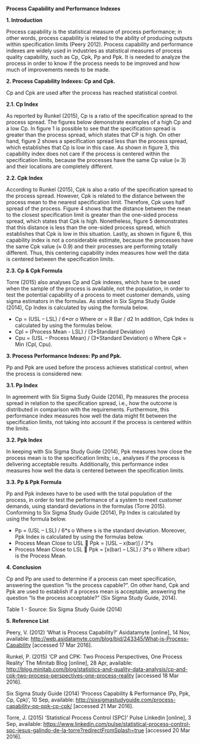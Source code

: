 **Process Capability and Performance Indexes**

**1. Introduction**

Process capability is the statistical measure of process performance; in other words, process capability is related to the ability of producing outputs within specification limits (Peery 2012). Process capability and performance indexes are widely used in industries as statistical measures of process quality capability, such as Cp, Cpk, Pp and Ppk. It is needed to analyze the process in order to know if the process needs to be improved and how much of improvements needs to be made.

**2. Process Capability Indexes: Cp and Cpk.**

Cp and Cpk are used after the process has reached statistical control. 

**2.1. Cp Index**

As reported by Runkel (2015), Cp is a ratio of the specification spread to the process spread. The figures below demonstrate examples of a high Cp and a low Cp. In figure 1 is possible to see that the specification spread is greater than the process spread, which states that CP is high. On other hand, figure 2 shows a specification spread less than the process spread, which establishes that Cp is low in this case. As shown in figure 3, this capability index does not care if the process is centered within the specification limits, because the processes have the same Cp value (≈ 3) and their locations are completely different.

**2.2. Cpk Index**

According to Runkel (2015), Cpk is also a ratio of the specification spread to the process spread. However, Cpk is related to the distance between the process mean to the nearest specification limit. Therefore, Cpk uses half spread of the process. Figure 4 shows that the distance between the mean to the closest specification limit is greater than the one-sided process spread, which states that Cpk is high. Nonetheless, figure 5 demonstrates that this distance is less than the one-sided process spread, which establishes that Cpk is low in this situation. Lastly, as shown in figure 6, this capability index is not a considerable estimate, because the processes have the same Cpk value (≈ 0.9) and their processes are performing totally different. Thus, this centering capability index measures how well the data is centered between the specification limits.

**2.3. Cp & Cpk Formula**

Torre (2015) also analyses Cp and Cpk indexes, which have to be used when the sample of the process is available, not the population, in order to test the potential capability of a process to meet customer demands, using sigma estimators in the formulas. 
As stated in Six Sigma Study Guide (2014), Cp Index is calculated by using the formula below.
- Cp = (USL – LSL) / 6*σr 
o	Where σr = R Bar / d2
In addition, Cpk Index is calculated by using the formulas below.
- Cpl = (Process Mean - LSL) / (3*Standard Deviation)
- Cpu = (USL – Process Mean) / (3*Standard Deviation) 
o	Where Cpk = Min (Cpl, Cpu).

**3. Process Performance Indexes: Pp and Ppk.**

Pp and Ppk are used before the process achieves statistical control, when the process is considered new. 

**3.1. Pp Index**

In agreement with Six Sigma Sudy Guide (2014), Pp measures the process spread in relation to the specification spread, i.e., how the outcome is distributed in comparison with the requirements. Furthermore, this performance index measures how well the data might fit between the specification limits, not taking into account if the process is centered within the limits.

**3.2. Ppk Index**

In keeping with Six Sigma Study Guide (2014), Ppk measures how close the process mean is to the specification limits; i.e., analyses if the process is delivering acceptable results. Additionally, this performance index measures how well the data is centered between the specification limits.

**3.3. Pp & Ppk Formula**

Pp and Ppk indexes have to be used with the total population of the process, in order to test the performance of a system to meet customer demands, using standard deviations in the formulas (Torre 2015). 
Conforming to Six Sigma Study Guide (2014), Pp Index is calculated by using the formula below.
- Pp = (USL – LSL) / 6*s 
o	Where s is the standard deviation.
Moreover, Ppk Index is calculated by using the formulas below.
- Process Mean Close to USL  Ppk = [USL – x(bar)] / 3*s
- Process Mean Close to LSL  Ppk = [x(bar) – LSL] / 3*s
o	Where x(bar) is the Process Mean.

**4. Conclusion**

Cp and Pp are used to determine if a process can meet specification, answering the question “Is the process capable?”. On other hand, Cpk and Ppk are used to establish if a process mean is acceptable, answering the question “Is the process acceptable?” (Six Sigma Study Guide, 2014).

Table 1 - Source: Six Sigma Study Guide (2014)

**5. Reference List**

Peery, V. (2012) ‘What is Process Capability?’ Asidatamyte [online], 14 Nov, available: http://web.asidatamyte.com/blog/bid/243345/What-is-Process-Capability
[accessed 17 Mar 2016].

Runkel, P. (2015) ‘CP and CPK: Two Process Perspectives, One Process Reality’ The Minitab Blog [online], 28 Apr, available: http://blog.minitab.com/blog/statistics-and-quality-data-analysis/cp-and-cpk-two-process-perspectives-one-process-reality [accessed 18 Mar 2016].

Six Sigma Study Guide (2014) ‘Process Capability & Performance (Pp, Ppk, Cp, Cpk)’, 10 Sep, available: http://sixsigmastudyguide.com/process-capability-pp-ppk-cp-cpk/ [accessed 21 Mar 2016]. 

Torre, J. (2015) ‘Statistical Process Control (SPC)’ Pulse Linkedin [online], 3 Sep, available: https://www.linkedin.com/pulse/statistical-process-control-spc-jesus-galindo-de-la-torre?redirectFromSplash=true [accessed 20 Mar 2016].




